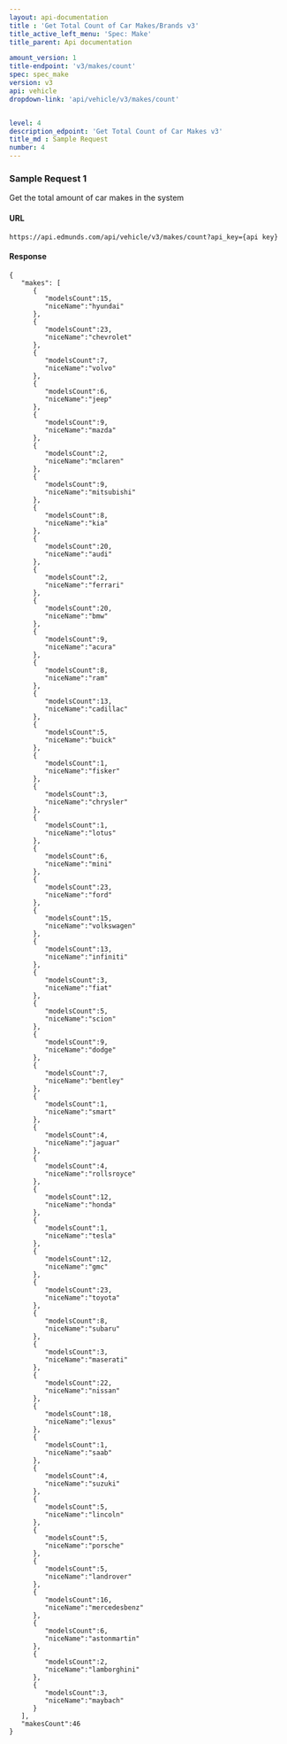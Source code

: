 ```yaml
---
layout: api-documentation
title : 'Get Total Count of Car Makes/Brands v3'
title_active_left_menu: 'Spec: Make'
title_parent: Api documentation

amount_version: 1
title-endpoint: 'v3/makes/count'
spec: spec_make
version: v3
api: vehicle
dropdown-link: 'api/vehicle/v3/makes/count'


level: 4
description_edpoint: 'Get Total Count of Car Makes v3'
title_md : Sample Request
number: 4
---
```


### Sample Request 1

Get the total amount of car makes in the system

#### URL

    https://api.edmunds.com/api/vehicle/v3/makes/count?api_key={api key}

#### Response

    {
       "makes": [
          {
             "modelsCount":15,
             "niceName":"hyundai"
          },
          {
             "modelsCount":23,
             "niceName":"chevrolet"
          },
          {
             "modelsCount":7,
             "niceName":"volvo"
          },
          {
             "modelsCount":6,
             "niceName":"jeep"
          },
          {
             "modelsCount":9,
             "niceName":"mazda"
          },
          {
             "modelsCount":2,
             "niceName":"mclaren"
          },
          {
             "modelsCount":9,
             "niceName":"mitsubishi"
          },
          {
             "modelsCount":8,
             "niceName":"kia"
          },
          {
             "modelsCount":20,
             "niceName":"audi"
          },
          {
             "modelsCount":2,
             "niceName":"ferrari"
          },
          {
             "modelsCount":20,
             "niceName":"bmw"
          },
          {
             "modelsCount":9,
             "niceName":"acura"
          },
          {
             "modelsCount":8,
             "niceName":"ram"
          },
          {
             "modelsCount":13,
             "niceName":"cadillac"
          },
          {
             "modelsCount":5,
             "niceName":"buick"
          },
          {
             "modelsCount":1,
             "niceName":"fisker"
          },
          {
             "modelsCount":3,
             "niceName":"chrysler"
          },
          {
             "modelsCount":1,
             "niceName":"lotus"
          },
          {
             "modelsCount":6,
             "niceName":"mini"
          },
          {
             "modelsCount":23,
             "niceName":"ford"
          },
          {
             "modelsCount":15,
             "niceName":"volkswagen"
          },
          {
             "modelsCount":13,
             "niceName":"infiniti"
          },
          {
             "modelsCount":3,
             "niceName":"fiat"
          },
          {
             "modelsCount":5,
             "niceName":"scion"
          },
          {
             "modelsCount":9,
             "niceName":"dodge"
          },
          {
             "modelsCount":7,
             "niceName":"bentley"
          },
          {
             "modelsCount":1,
             "niceName":"smart"
          },
          {
             "modelsCount":4,
             "niceName":"jaguar"
          },
          {
             "modelsCount":4,
             "niceName":"rollsroyce"
          },
          {
             "modelsCount":12,
             "niceName":"honda"
          },
          {
             "modelsCount":1,
             "niceName":"tesla"
          },
          {
             "modelsCount":12,
             "niceName":"gmc"
          },
          {
             "modelsCount":23,
             "niceName":"toyota"
          },
          {
             "modelsCount":8,
             "niceName":"subaru"
          },
          {
             "modelsCount":3,
             "niceName":"maserati"
          },
          {
             "modelsCount":22,
             "niceName":"nissan"
          },
          {
             "modelsCount":18,
             "niceName":"lexus"
          },
          {
             "modelsCount":1,
             "niceName":"saab"
          },
          {
             "modelsCount":4,
             "niceName":"suzuki"
          },
          {
             "modelsCount":5,
             "niceName":"lincoln"
          },
          {
             "modelsCount":5,
             "niceName":"porsche"
          },
          {
             "modelsCount":5,
             "niceName":"landrover"
          },
          {
             "modelsCount":16,
             "niceName":"mercedesbenz"
          },
          {
             "modelsCount":6,
             "niceName":"astonmartin"
          },
          {
             "modelsCount":2,
             "niceName":"lamborghini"
          },
          {
             "modelsCount":3,
             "niceName":"maybach"
          }
       ],
       "makesCount":46
    }

